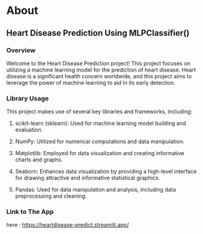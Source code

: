 # About
## Heart Disease Prediction Using MLPClassifier()

### Overview
Welcome to the Heart Disease Prediction project! This project focuses on utilizing a machine learning model for the prediction of heart disease. Heart disease is a significant health concern worldwide, and this project aims to leverage the power of machine learning to aid in its early detection.

### Library Usage
This project makes use of several key libraries and frameworks, including:

1. scikit-learn (sklearn): Used for machine learning model building and evaluation.

2. NumPy: Utilized for numerical computations and data manipulation.

3. Matplotlib: Employed for data visualization and creating informative charts and graphs.

4. Seaborn: Enhances data visualization by providing a high-level interface for drawing attractive and informative statistical graphics.

5. Pandas: Used for data manipulation and analysis, including data preprocessing and cleaning.

### Link to The App
here : https://heartdisease-predict.streamlit.app/
